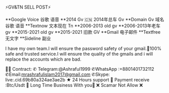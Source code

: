 ⚡️GV&TN SELL POST⚡️

**Google Voice  谷歌 语音
**2014 Gv 🇨🇳 2014年总车 Gv
**Domain Gv 域名 谷歌 语音
**Textnow  文本现在 Tn
**2006-2013 old gv
**2006-2013年老车gv
**2015-2021 old gv
**2015-2021 旧款 GV
**Gmail  电子邮件
**Textfree  无文字
**Sideline  副业

I have my own team.I will ensure the password safety of your gmail.📘100% safe and trusted service.I will ensure the quality of the gmails and i will replace the accounts which are bad.

👩‍🎤 Contract: 
✆ Telegram:@Ashraful1999
✆WhatsApp :+8801401732112
✆Email:mrashrafulislam2017@gmail.com
✆Skype: live:.cid.69b80a324ae3ae2b
★ 24 Hours support
💸 Payment receive
:Btc/Usdt
🤝 Long Time Business With you🤝
❌ Scamar Not Allow ❌
